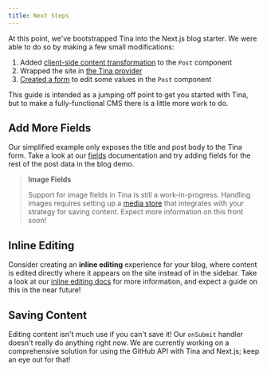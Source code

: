 ```yaml
---
title: Next Steps
---
```


At this point, we've bootstrapped Tina into the Next.js blog starter. We were able to do so by making a few small modifications:

1. Added [client-side content transformation](/guides/nextjs/adding-tina/project-setup) to the `Post` component
2. Wrapped the site in [the Tina provider](/guides/nextjs/adding-tina/adding-tina-provider)
3. [Created a form](http://localhost:3000/guides/nextjs/adding-tina/creating-forms) to edit some values in the `Post` component

This guide is intended as a jumping off point to get you started with Tina, but to make a fully-functional CMS there is a little more work to do.

## Add More Fields

Our simplified example only exposes the title and post body to the Tina form. Take a look at our [fields](/docs/fields) documentation and try adding fields for the rest of the post data in the blog demo.

> **Image Fields**
>
> Support for image fields in Tina is still a work-in-progress. Handling images requires setting up a [media store](/docs/media) that integrates with your strategy for saving content. Expect more information on this front soon!

## Inline Editing

Consider creating an **inline editing** experience for your blog, where content is edited directly where it appears on the site instead of in the sidebar. Take a look at our [inline editing docs](/docs/inline-editing) for more information, and expect a guide on this in the near future!

## Saving Content

Editing content isn't much use if you can't save it! Our `onSubmit` handler doesn't really do anything right now. We are currently working on a comprehensive solution for using the GitHub API with Tina and Next.js; keep an eye out for that!
